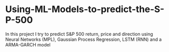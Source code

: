 # Using-ML-Models-to-predict-the-S-P-500
In this project I try to predict S&amp;P 500 return, price and direction using Neural Networks (MPL), Gaussian Process Regression, LSTM (RNN) and a ARMA-GARCH model
